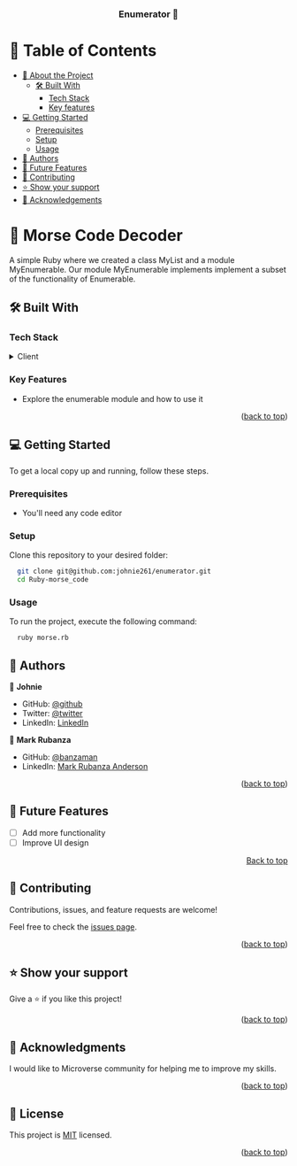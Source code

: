 <a name="readme-top"></a>

<div align="center">
  <h3><b>Enumerator 🚀</b></h3>
</div>

# 📗 Table of Contents

- [📖 About the Project](#about-project)
  - [🛠 Built With](#built-with)
    - [Tech Stack](#tech-stack)
    - [Key features](#key-features)
- [💻 Getting Started](#getting-started)
  - [Prerequisites](#prerequisites)
  - [Setup](#setup)
  - [Usage](#usage)
- [👥 Authors](#authors)
- [🔭 Future Features](#future-features)
- [🤝 Contributing](#contributing)
- [⭐️ Show your support](#support)
- [🙏 Acknowledgements](#acknowledgements)

<!-- PROJECT DESCRIPTION -->

# 📖  Morse Code Decoder <a name="about-project"></a>

A simple Ruby where we created a class MyList and a module MyEnumerable. Our module MyEnumerable implements implement a subset of the functionality of Enumerable.

## 🛠 Built With <a name="built-with"></a>

### Tech Stack <a name="tech-stack"></a>


<details>
  <summary>Client</summary>
  <ul>
    <li>Ruby</li>
  </ul>
</details>

### Key Features <a name="key-features"></a>

- Explore the enumerable module and how to use it

<p align="right">(<a href="#readme-top">back to top</a>)</p>

<!-- GETTING STARTED -->

## 💻 Getting Started <a name="getting-started"></a>

To get a local copy up and running, follow these steps.

### Prerequisites

- You'll need any code editor 

### Setup

Clone this repository to your desired folder:

```sh
  git clone git@github.com:johnie261/enumerator.git
  cd Ruby-morse_code
```

### Usage

To run the project, execute the following command:

```sh
  ruby morse.rb
```

<!-- AUTHORS -->

## 👥 Authors <a name="authors"></a>


👤 **Johnie**

- GitHub: [@github](https://github.com/johnie261)
- Twitter: [@twitter](https://twitter.com/njorogejohnie)
- LinkedIn: [LinkedIn](https://www.linkedin.com/in/muturijohn/)

👤 **Mark Rubanza**

- GitHub: [@banzaman](https://github.com/banzaman/)
- LinkedIn: [Mark Rubanza Anderson](https://www.linkedin.com/in/mark-rubanza-anderson/)




<p align="right">(<a href="#readme-top">back to top</a>)</p>

## 🔭 Future Features <a name="future-features"></a>

- [ ] Add more functionality
- [ ] Improve UI design

<p align="right"><a href="#readme-top">Back to top</a></p>

<!-- CONTRIBUTING -->

## 🤝 Contributing <a name="contributing"></a>

Contributions, issues, and feature requests are welcome!

Feel free to check the [issues page](../../issues/).

<p align="right">(<a href="#readme-top">back to top</a>)</p>


## ⭐️ Show your support <a name="support"></a>


Give a ⭐️ if you like this project!

<p align="right">(<a href="#readme-top">back to top</a>)</p>

<!-- ACKNOWLEDGEMENTS -->

## 🙏 Acknowledgments <a name="acknowledgements"></a>

I would like to Microverse community for helping me to improve my skills.

<p align="right">(<a href="#readme-top">back to top</a>)</p>

## 📝 License <a name="license"></a>

This project is [MIT](./LICENSE) licensed.

<p align="right">(<a href="#readme-top">back to top</a>)</p>
